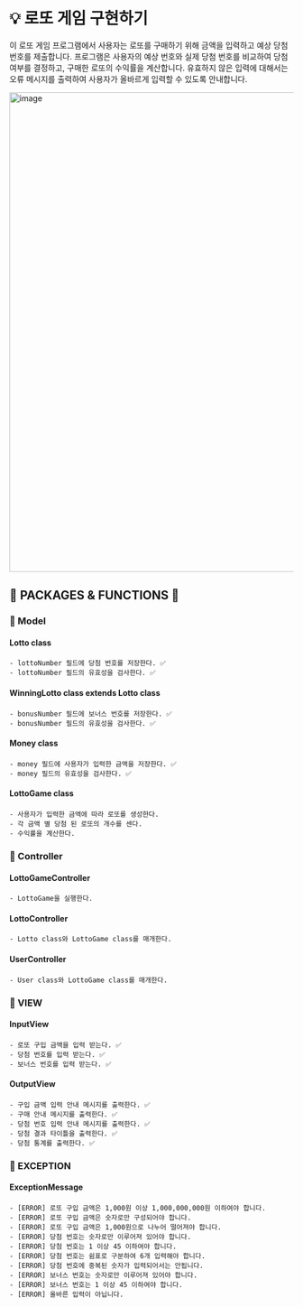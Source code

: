 # 💡 로또 게임 구현하기

이 로또 게임 프로그램에서 사용자는 로또를 구매하기 위해 금액을 입력하고 예상 당첨 번호를 제출합니다. 
프로그램은 사용자의 예상 번호와 실제 당첨 번호를 비교하여 당첨 여부를 결정하고, 구매한 로또의 수익률을 계산합니다. 
유효하지 않은 입력에 대해서는 오류 메시지를 출력하여 사용자가 올바르게 입력할 수 있도록 안내합니다.


<img width="850" alt="image" src="https://github.com/2021110806/java-lotto-6/assets/104808812/3155e05f-ea66-4cbc-a521-622eb14c2ba0">


## 📁 PACKAGES & FUNCTIONS 🔧
### 📌 Model
#### Lotto class
    - lottoNumber 필드에 당첨 번호를 저장한다. ✅
    - lottoNumber 필드의 유효성을 검사한다. ✅
#### WinningLotto class extends Lotto class
    - bonusNumber 필드에 보너스 번호를 저장한다. ✅
    - bonusNumber 필드의 유효성을 검사한다. ✅
#### Money class
    - money 필드에 사용자가 입력한 금액을 저장한다. ✅
    - money 필드의 유효성을 검사한다. ✅
#### LottoGame class
    - 사용자가 입력한 금액에 따라 로또를 생성한다.
    - 각 금액 별 당첨 된 로또의 개수를 센다.
    - 수익률을 계산한다.
### 📌 Controller
#### LottoGameController
    - LottoGame을 실행한다.
#### LottoController
    - Lotto class와 LottoGame class를 매개한다.
#### UserController
    - User class와 LottoGame class를 매개한다.
### 📌 VIEW
#### InputView
    - 로또 구입 금액을 입력 받는다. ✅
    - 당첨 번호를 입력 받는다. ✅
    - 보너스 번호를 입력 받는다. ✅
#### OutputView
    - 구입 금액 입력 안내 메시지를 출력한다. ✅
    - 구매 안내 메시지를 출력한다. ✅
    - 당첨 번호 입력 안내 메시지를 출력한다. ✅
    - 당첨 결과 타이틀을 출력한다. ✅
    - 당첨 통계를 출력한다. ✅
### 📌 EXCEPTION
#### ExceptionMessage
    - [ERROR] 로또 구입 금액은 1,000원 이상 1,000,000,000원 이하여야 합니다. 
    - [ERROR] 로또 구입 금액은 숫자로만 구성되어야 합니다.  
    - [ERROR] 로또 구입 금액은 1,000원으로 나누어 떨어져야 합니다. 
    - [ERROR] 당첨 번호는 숫자로만 이루어져 있어야 합니다. 
    - [ERROR] 당첨 번호는 1 이상 45 이하여야 합니다. 
    - [ERROR] 당첨 번호는 쉼표로 구분하여 6개 입력해야 합니다. 
    - [ERROR] 당첨 번호에 중복된 숫자가 입력되어서는 안됩니다. 
    - [ERROR] 보너스 번호는 숫자로만 이루어져 있어야 합니다.
    - [ERROR] 보너스 번호는 1 이상 45 이하여야 합니다.
    - [ERROR] 올바른 입력이 아닙니다.
